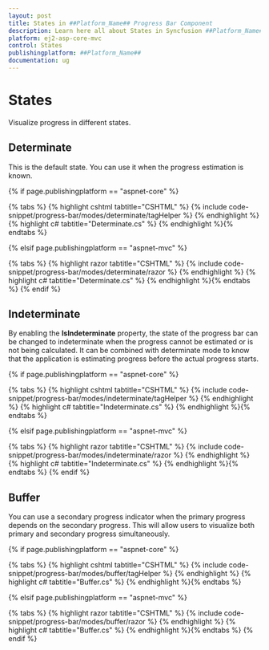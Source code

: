 ```yaml
---
layout: post
title: States in ##Platform_Name## Progress Bar Component
description: Learn here all about States in Syncfusion ##Platform_Name## Progress Bar component of Syncfusion Essential JS 2 and more.
platform: ej2-asp-core-mvc
control: States
publishingplatform: ##Platform_Name##
documentation: ug
---
```



# States

Visualize progress in different states.

## Determinate

<!-- markdownlint-disable MD033 -->

This is the default state. You can use it when the progress estimation is known.

{% if page.publishingplatform == "aspnet-core" %}

{% tabs %}
{% highlight cshtml tabtitle="CSHTML" %}
{% include code-snippet/progress-bar/modes/determinate/tagHelper %}
{% endhighlight %}
{% highlight c# tabtitle="Determinate.cs" %}
{% endhighlight %}{% endtabs %}

{% elsif page.publishingplatform == "aspnet-mvc" %}

{% tabs %}
{% highlight razor tabtitle="CSHTML" %}
{% include code-snippet/progress-bar/modes/determinate/razor %}
{% endhighlight %}
{% highlight c# tabtitle="Determinate.cs" %}
{% endhighlight %}{% endtabs %}
{% endif %}



## Indeterminate

By enabling the **IsIndeterminate** property, the state of the progress bar can be changed to indeterminate when the progress cannot be estimated or is not being calculated. It can be combined with determinate mode to know that the application is estimating progress before the actual progress starts.

{% if page.publishingplatform == "aspnet-core" %}

{% tabs %}
{% highlight cshtml tabtitle="CSHTML" %}
{% include code-snippet/progress-bar/modes/indeterminate/tagHelper %}
{% endhighlight %}
{% highlight c# tabtitle="Indeterminate.cs" %}
{% endhighlight %}{% endtabs %}

{% elsif page.publishingplatform == "aspnet-mvc" %}

{% tabs %}
{% highlight razor tabtitle="CSHTML" %}
{% include code-snippet/progress-bar/modes/indeterminate/razor %}
{% endhighlight %}
{% highlight c# tabtitle="Indeterminate.cs" %}
{% endhighlight %}{% endtabs %}
{% endif %}



## Buffer

<!-- markdownlint-disable MD033 -->
You can use a secondary progress indicator when the primary progress depends on the secondary progress. This will allow users to visualize both primary and secondary progress simultaneously.

{% if page.publishingplatform == "aspnet-core" %}

{% tabs %}
{% highlight cshtml tabtitle="CSHTML" %}
{% include code-snippet/progress-bar/modes/buffer/tagHelper %}
{% endhighlight %}
{% highlight c# tabtitle="Buffer.cs" %}
{% endhighlight %}{% endtabs %}

{% elsif page.publishingplatform == "aspnet-mvc" %}

{% tabs %}
{% highlight razor tabtitle="CSHTML" %}
{% include code-snippet/progress-bar/modes/buffer/razor %}
{% endhighlight %}
{% highlight c# tabtitle="Buffer.cs" %}
{% endhighlight %}{% endtabs %}
{% endif %}

